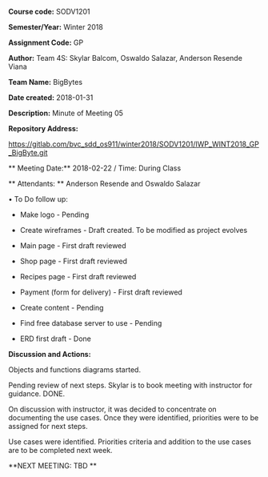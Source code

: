 **Course code:** SODV1201

**Semester/Year:** Winter 2018

**Assignment Code:** GP

**Author:** Team 4S: Skylar Balcom, Oswaldo Salazar, Anderson Resende Viana

**Team Name:** BigBytes

**Date created:** 2018-01-31

**Description:** Minute of Meeting 05

**Repository Address:**

https://gitlab.com/bvc_sdd_os911/winter2018/SODV1201/IWP_WINT2018_GP_BigByte.git

** Meeting Date:** 2018-02-22 / Time: During Class

** Attendants: ** Anderson Resende and Oswaldo Salazar

• To Do follow up:

- Make logo - Pending

- Create wireframes - Draft created. To be modified as project evolves

- Main page - First draft reviewed

- Shop page - First draft reviewed

- Recipes page - First draft reviewed

- Payment (form for delivery) - First draft reviewed

- Create content - Pending

- Find free database server to use - Pending

- ERD first draft - Done

**Discussion and Actions:**

Objects and functions diagrams started.

Pending review of next steps. Skylar is to book meeting with instructor for
guidance. DONE.

On discussion with instructor, it was decided to concentrate on documenting the
use cases. Once they were identified, priorities were to be assigned for next
steps.

Use cases were identified. Priorities criteria and addition to the use cases
are to be completed next week.

**NEXT MEETING: TBD  **